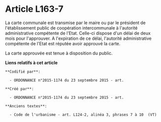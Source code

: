# Article L163-7

La carte communale est transmise par le maire ou par le président de l'établissement public de coopération intercommunale à
l'autorité administrative compétente de l'Etat. Celle-ci dispose d'un délai de deux mois pour l'approuver. A l'expiration de
ce délai, l'autorité administrative compétente de l'Etat est réputée avoir approuvé la carte.

La carte approuvée est tenue à disposition du public.

**Liens relatifs à cet article**

	**Codifié par**:

	  - ORDONNANCE n°2015-1174 du 23 septembre 2015 - art.

	**Créé par**:

	  - ORDONNANCE n°2015-1174 du 23 septembre 2015 - art.

	**Anciens textes**:

	  - Code de l'urbanisme - art. L124-2, alinéa 3, phrases 7 à 10  (VT)
